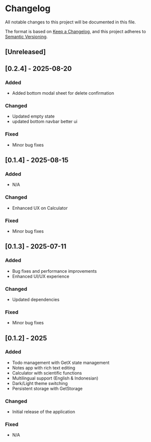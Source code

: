 # Changelog

All notable changes to this project will be documented in this file.

The format is based on [Keep a Changelog](https://keepachangelog.com/en/1.0.0/),
and this project adheres to [Semantic Versioning](https://semver.org/spec/v2.0.0.html).

## [Unreleased]

## [0.2.4] - 2025-08-20

### Added
- Added bottom modal sheet for delete confirmation

### Changed
- Updated empty state 
- updated bottom navbar better ui

### Fixed
- Minor bug fixes

## [0.1.4] - 2025-08-15

### Added
- N/A

### Changed
- Enhanced UX on Calculator

### Fixed
- Minor bug fixes

## [0.1.3] - 2025-07-11

### Added
- Bug fixes and performance improvements
- Enhanced UI/UX experience

### Changed
- Updated dependencies

### Fixed
- Minor bug fixes

## [0.1.2] - 2025

### Added
- Todo management with GetX state management
- Notes app with rich text editing
- Calculator with scientific functions
- Multilingual support (English & Indonesian)
- Dark/Light theme switching
- Persistent storage with GetStorage

### Changed
- Initial release of the application

### Fixed
- N/A 